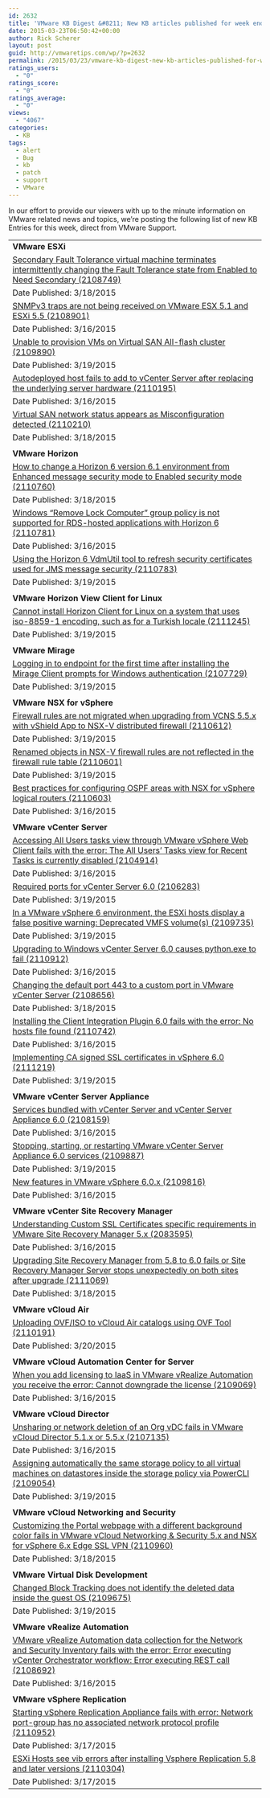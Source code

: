 ```yaml
---
id: 2632
title: 'VMware KB Digest &#8211; New KB articles published for week ending 3/21/15'
date: 2015-03-23T06:50:42+00:00
author: Rick Scherer
layout: post
guid: http://vmwaretips.com/wp/?p=2632
permalink: /2015/03/23/vmware-kb-digest-new-kb-articles-published-for-week-ending-32115/
ratings_users:
  - "0"
ratings_score:
  - "0"
ratings_average:
  - "0"
views:
  - "4067"
categories:
  - KB
tags:
  - alert
  - Bug
  - kb
  - patch
  - support
  - VMware
---
```

In our effort to provide our viewers with up to the minute information on VMware related news and topics, we&#8217;re posting the following list of new KB Entries for this week, direct from VMware Support.

<!--more-->

<table border="0" cellspacing="0" cellpadding="0">
  <tr>
    <td valign="top" width="727">
      <strong>VMware ESXi</strong>
    </td>
  </tr>
  
  <tr>
    <td valign="top" width="727">
      <a href="http://vmw.re/1N6bCHA">Secondary Fault Tolerance virtual machine terminates intermittently changing the Fault Tolerance state from Enabled to Need Secondary (2108749)</a>
    </td>
  </tr>
  
  <tr>
    <td valign="top" width="727">
      Date Published: 3/18/2015
    </td>
  </tr>
  
  <tr>
    <td valign="top" width="727">
      <a href="http://vmw.re/1FtRIqP">SNMPv3 traps are not being received on VMware ESX 5.1 and ESXi 5.5 (2108901)</a>
    </td>
  </tr>
  
  <tr>
    <td valign="top" width="727">
      Date Published: 3/16/2015
    </td>
  </tr>
  
  <tr>
    <td valign="top" width="727">
      <a href="http://vmw.re/1N6bCXQ">Unable to provision VMs on Virtual SAN All-flash cluster (2109890)</a>
    </td>
  </tr>
  
  <tr>
    <td valign="top" width="727">
      Date Published: 3/19/2015
    </td>
  </tr>
  
  <tr>
    <td valign="top" width="727">
      <a href="http://vmw.re/1FtRHTy">Autodeployed host fails to add to vCenter Server after replacing the underlying server hardware (2110195)</a>
    </td>
  </tr>
  
  <tr>
    <td valign="top" width="727">
      Date Published: 3/16/2015
    </td>
  </tr>
  
  <tr>
    <td valign="top" width="727">
      <a href="http://vmw.re/1N6bCXT">Virtual SAN network status appears as Misconfiguration detected (2110210)</a>
    </td>
  </tr>
  
  <tr>
    <td valign="top" width="727">
      Date Published: 3/18/2015
    </td>
  </tr>
  
  <tr>
    <td valign="top" width="727">
    </td>
  </tr>
  
  <tr>
    <td valign="top" width="727">
      <strong>VMware Horizon</strong>
    </td>
  </tr>
  
  <tr>
    <td valign="top" width="727">
      <a href="http://vmw.re/1FtRHTA">How to change a Horizon 6 version 6.1 environment from Enhanced message security mode to Enabled security mode (2110760)</a>
    </td>
  </tr>
  
  <tr>
    <td valign="top" width="727">
      Date Published: 3/18/2015
    </td>
  </tr>
  
  <tr>
    <td valign="top" width="727">
      <a href="http://vmw.re/1N6bAzm">Windows “Remove Lock Computer” group policy is not supported for RDS-hosted applications with Horizon 6 (2110781)</a>
    </td>
  </tr>
  
  <tr>
    <td valign="top" width="727">
      Date Published: 3/16/2015
    </td>
  </tr>
  
  <tr>
    <td valign="top" width="727">
      <a href="http://vmw.re/1FtRIHd">Using the Horizon 6 VdmUtil tool to refresh security certificates used for JMS message security (2110783)</a>
    </td>
  </tr>
  
  <tr>
    <td valign="top" width="727">
      Date Published: 3/19/2015
    </td>
  </tr>
  
  <tr>
    <td valign="top" width="727">
    </td>
  </tr>
  
  <tr>
    <td valign="top" width="727">
      <strong>VMware Horizon View Client for Linux</strong>
    </td>
  </tr>
  
  <tr>
    <td valign="top" width="727">
      <a href="http://vmw.re/1N6bAzr">Cannot install Horizon Client for Linux on a system that uses iso-8859-1 encoding, such as for a Turkish locale (2111245)</a>
    </td>
  </tr>
  
  <tr>
    <td valign="top" width="727">
      Date Published: 3/19/2015
    </td>
  </tr>
  
  <tr>
    <td valign="top" width="727">
    </td>
  </tr>
  
  <tr>
    <td valign="top" width="727">
      <strong>VMware Mirage</strong>
    </td>
  </tr>
  
  <tr>
    <td valign="top" width="727">
      <a href="http://vmw.re/1FtRIHh">Logging in to endpoint for the first time after installing the Mirage Client prompts for Windows authentication (2107729)</a>
    </td>
  </tr>
  
  <tr>
    <td valign="top" width="727">
      Date Published: 3/19/2015
    </td>
  </tr>
  
  <tr>
    <td valign="top" width="727">
    </td>
  </tr>
  
  <tr>
    <td valign="top" width="727">
      <strong>VMware NSX for vSphere</strong>
    </td>
  </tr>
  
  <tr>
    <td valign="top" width="727">
      <a href="http://vmw.re/1N6bCXV">Firewall rules are not migrated when upgrading from VCNS 5.5.x with vShield App to NSX-V distributed firewall (2110612)</a>
    </td>
  </tr>
  
  <tr>
    <td valign="top" width="727">
      Date Published: 3/19/2015
    </td>
  </tr>
  
  <tr>
    <td valign="top" width="727">
      <a href="http://vmw.re/1FtRIHj">Renamed objects in NSX-V firewall rules are not reflected in the firewall rule table (2110601)</a>
    </td>
  </tr>
  
  <tr>
    <td valign="top" width="727">
      Date Published: 3/19/2015
    </td>
  </tr>
  
  <tr>
    <td valign="top" width="727">
      <a href="http://vmw.re/1N6bCY0">Best practices for configuring OSPF areas with NSX for vSphere logical routers (2110603)</a>
    </td>
  </tr>
  
  <tr>
    <td valign="top" width="727">
      Date Published: 3/16/2015
    </td>
  </tr>
  
  <tr>
    <td valign="top" width="727">
    </td>
  </tr>
  
  <tr>
    <td valign="top" width="727">
      <strong>VMware vCenter Server</strong>
    </td>
  </tr>
  
  <tr>
    <td valign="top" width="727">
      <a href="http://vmw.re/1FtRHTF">Accessing All Users tasks view through VMware vSphere Web Client fails with the error: The All Users’ Tasks view for Recent Tasks is currently disabled (2104914)</a>
    </td>
  </tr>
  
  <tr>
    <td valign="top" width="727">
      Date Published: 3/16/2015
    </td>
  </tr>
  
  <tr>
    <td valign="top" width="727">
      <a href="http://vmw.re/1N6bAPJ">Required ports for vCenter Server 6.0 (2106283)</a>
    </td>
  </tr>
  
  <tr>
    <td valign="top" width="727">
      Date Published: 3/19/2015
    </td>
  </tr>
  
  <tr>
    <td valign="top" width="727">
      <a href="http://vmw.re/1FtRIHo">In a VMware vSphere 6 environment, the ESXi hosts display a false positive warning: Deprecated VMFS volume(s) (2109735)</a>
    </td>
  </tr>
  
  <tr>
    <td valign="top" width="727">
      Date Published: 3/19/2015
    </td>
  </tr>
  
  <tr>
    <td valign="top" width="727">
      <a href="http://vmw.re/1N6bCY6">Upgrading to Windows vCenter Server 6.0 causes python.exe to fail (2110912)</a>
    </td>
  </tr>
  
  <tr>
    <td valign="top" width="727">
      Date Published: 3/16/2015
    </td>
  </tr>
  
  <tr>
    <td valign="top" width="727">
      <a href="http://vmw.re/1FtRIXC">Changing the default port 443 to a custom port in VMware vCenter Server (2108656)</a>
    </td>
  </tr>
  
  <tr>
    <td valign="top" width="727">
      Date Published: 3/18/2015
    </td>
  </tr>
  
  <tr>
    <td valign="top" width="727">
      <a href="http://vmw.re/1N6bAPM">Installing the Client Integration Plugin 6.0 fails with the error: No hosts file found (2110742)</a>
    </td>
  </tr>
  
  <tr>
    <td valign="top" width="727">
      Date Published: 3/16/2015
    </td>
  </tr>
  
  <tr>
    <td valign="top" width="727">
      <a href="http://vmw.re/1FtRHTJ">Implementing CA signed SSL certificates in vSphere 6.0 (2111219)</a>
    </td>
  </tr>
  
  <tr>
    <td valign="top" width="727">
      Date Published: 3/19/2015
    </td>
  </tr>
  
  <tr>
    <td valign="top" width="727">
    </td>
  </tr>
  
  <tr>
    <td valign="top" width="727">
      <strong>VMware vCenter Server Appliance</strong>
    </td>
  </tr>
  
  <tr>
    <td valign="top" width="727">
      <a href="http://vmw.re/1N6bAPO">Services bundled with vCenter Server and vCenter Server Appliance 6.0 (2108159)</a>
    </td>
  </tr>
  
  <tr>
    <td valign="top" width="727">
      Date Published: 3/16/2015
    </td>
  </tr>
  
  <tr>
    <td valign="top" width="727">
      <a href="http://vmw.re/1FtRHTL">Stopping, starting, or restarting VMware vCenter Server Appliance 6.0 services (2109887)</a>
    </td>
  </tr>
  
  <tr>
    <td valign="top" width="727">
      Date Published: 3/19/2015
    </td>
  </tr>
  
  <tr>
    <td valign="top" width="727">
      <a href="http://vmw.re/1N6bAPS">New features in VMware vSphere 6.0.x (2109816)</a>
    </td>
  </tr>
  
  <tr>
    <td valign="top" width="727">
      Date Published: 3/16/2015
    </td>
  </tr>
  
  <tr>
    <td valign="top" width="727">
    </td>
  </tr>
  
  <tr>
    <td valign="top" width="727">
      <strong>VMware vCenter Site Recovery Manager</strong>
    </td>
  </tr>
  
  <tr>
    <td valign="top" width="727">
      <a href="http://vmw.re/1FtRIXE">Understanding Custom SSL Certificates specific requirements in VMware Site Recovery Manager 5.x (2083595)</a>
    </td>
  </tr>
  
  <tr>
    <td valign="top" width="727">
      Date Published: 3/16/2015
    </td>
  </tr>
  
  <tr>
    <td valign="top" width="727">
      <a href="http://vmw.re/1N6bDer">Upgrading Site Recovery Manager from 5.8 to 6.0 fails or Site Recovery Manager Server stops unexpectedly on both sites after upgrade (2111069)</a>
    </td>
  </tr>
  
  <tr>
    <td valign="top" width="727">
      Date Published: 3/18/2015
    </td>
  </tr>
  
  <tr>
    <td valign="top" width="727">
    </td>
  </tr>
  
  <tr>
    <td valign="top" width="727">
      <strong>VMware vCloud Air</strong>
    </td>
  </tr>
  
  <tr>
    <td valign="top" width="727">
      <a href="http://vmw.re/1N6bDev">Uploading OVF/ISO to vCloud Air catalogs using OVF Tool (2110191)</a>
    </td>
  </tr>
  
  <tr>
    <td valign="top" width="727">
      Date Published: 3/20/2015
    </td>
  </tr>
  
  <tr>
    <td valign="top" width="727">
    </td>
  </tr>
  
  <tr>
    <td valign="top" width="727">
      <strong>VMware vCloud Automation Center for Server</strong>
    </td>
  </tr>
  
  <tr>
    <td valign="top" width="727">
      <a href="http://vmw.re/1N6bAPU">When you add licensing to IaaS in VMware vRealize Automation you receive the error: Cannot downgrade the license (2109069)</a>
    </td>
  </tr>
  
  <tr>
    <td valign="top" width="727">
      Date Published: 3/16/2015
    </td>
  </tr>
  
  <tr>
    <td valign="top" width="727">
    </td>
  </tr>
  
  <tr>
    <td valign="top" width="727">
      <strong>VMware vCloud Director</strong>
    </td>
  </tr>
  
  <tr>
    <td valign="top" width="727">
      <a href="http://vmw.re/1FtRHTR">Unsharing or network deletion of an Org vDC fails in VMware vCloud Director 5.1.x or 5.5.x (2107135)</a>
    </td>
  </tr>
  
  <tr>
    <td valign="top" width="727">
      Date Published: 3/16/2015
    </td>
  </tr>
  
  <tr>
    <td valign="top" width="727">
      <a href="http://vmw.re/1N6bDex">Assigning automatically the same storage policy to all virtual machines on datastores inside the storage policy via PowerCLI (2109054)</a>
    </td>
  </tr>
  
  <tr>
    <td valign="top" width="727">
      Date Published: 3/19/2015
    </td>
  </tr>
  
  <tr>
    <td valign="top" width="727">
    </td>
  </tr>
  
  <tr>
    <td valign="top" width="727">
      <strong>VMware vCloud Networking and Security</strong>
    </td>
  </tr>
  
  <tr>
    <td valign="top" width="727">
      <a href="http://vmw.re/1FtRIXK">Customizing the Portal webpage with a different background color fails in VMware vCloud Networking & Security 5.x and NSX for vSphere 6.x Edge SSL VPN (2110960)</a>
    </td>
  </tr>
  
  <tr>
    <td valign="top" width="727">
      Date Published: 3/18/2015
    </td>
  </tr>
  
  <tr>
    <td valign="top" width="727">
    </td>
  </tr>
  
  <tr>
    <td valign="top" width="727">
      <strong>VMware Virtual Disk Development</strong>
    </td>
  </tr>
  
  <tr>
    <td valign="top" width="727">
      <a href="http://vmw.re/1N6bAPW">Changed Block Tracking does not identify the deleted data inside the guest OS (2109675)</a>
    </td>
  </tr>
  
  <tr>
    <td valign="top" width="727">
      Date Published: 3/19/2015
    </td>
  </tr>
  
  <tr>
    <td valign="top" width="727">
    </td>
  </tr>
  
  <tr>
    <td valign="top" width="727">
      <strong>VMware vRealize Automation</strong>
    </td>
  </tr>
  
  <tr>
    <td valign="top" width="727">
      <a href="http://vmw.re/1FtRIXO">VMware vRealize Automation data collection for the Network and Security Inventory fails with the error: Error executing vCenter Orchestrator workflow: Error executing REST call (2108692)</a>
    </td>
  </tr>
  
  <tr>
    <td valign="top" width="727">
      Date Published: 3/16/2015
    </td>
  </tr>
  
  <tr>
    <td valign="top" width="727">
    </td>
  </tr>
  
  <tr>
    <td valign="top" width="727">
      <strong>VMware vSphere Replication</strong>
    </td>
  </tr>
  
  <tr>
    <td valign="top" width="727">
      <a href="http://vmw.re/1N6bB6e">Starting vSphere Replication Appliance fails with error: Network port-group has no associated network protocol profile (2110952)</a>
    </td>
  </tr>
  
  <tr>
    <td valign="top" width="727">
      Date Published: 3/17/2015
    </td>
  </tr>
  
  <tr>
    <td valign="top" width="727">
      <a href="http://vmw.re/1FtRKPn">ESXi Hosts see vib errors after installing Vsphere Replication 5.8 and later versions (2110304)</a>
    </td>
  </tr>
  
  <tr>
    <td valign="top" width="727">
      Date Published: 3/17/2015
    </td>
  </tr>
</table>

<div class="feedflare">
</div>